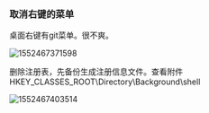 ### 取消右键的菜单

桌面右键有git菜单。很不爽。

![1552467371598](https://i.loli.net/2019/06/15/5d046edb86e8993185.jpg)

删除注册表，先备份生成注册信息文件。查看附件
HKEY_CLASSES_ROOT\Directory\Background\shell

![1552467403514](https://i.loli.net/2019/06/15/5d046edbc8e7381279.jpg)